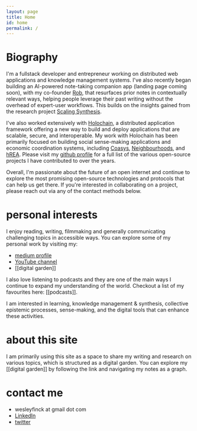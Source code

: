 ```yaml
---
layout: page
title: Home
id: home
permalink: /
---
```

# Biography
I'm a fullstack developer and entrepreneur working on distributed web applications and knowledge management systems. I've also recently began building an AI-powered note-taking companion app (landing page coming soon), with my co-founder [Rob](https://robhaisfield.com/about), that resurfaces prior notes in contextually relevant ways, helping people leverage their past writing without the overhead of expert-user workflows. This builds on the insights gained from the research project [Scaling Synthesis](https://scalingsynthesis.com/).

I've also worked extensively with [Holochain](https://www.holochain.org), a distributed application framework offering a new way to build and deploy applications that are scalable, secure, and interoperable. My work with Holochain has been primarily focused on building social sense-making applications and economic coordination systems, including [Coasys](https://coasys.org/), [Neighbourhoods](https://neighbourhoods.network/), and [hREA](https://hrea.io/). Please visit my [github profile](https://github.com/weswalla/) for a full list of the various open-source projects I have contributed to over the years.

Overall, I'm passionate about the future of an open internet and continue to explore the most promising open-source technologies and protocols that can help us get there. If you're interested in collaborating on a project, please reach out via any of the contact methods below.

# personal interests
I enjoy reading, writing, filmmaking and generally communicating challenging topics in accessible ways. You can explore some of my personal work by visiting my:
- [medium profile](https://wesleyfinck.medium.com/)
- [YouTube channel](https://www.youtube.com/channel/UCPMZ2h9TqvfWIAQyFGfPyEQ)
- [[digital garden]]

I also love listening to podcasts and they are one of the main ways I continue to expand my understanding of the world. Checkout a list of my favourites here: [[podcasts]].

I am interested in learning, knowledge management & synthesis, collective epistemic processes, sense-making, and the digital tools that can enhance these activities.

# about this site
I am primarily using this site as a space to share my writing and research on various topics, which is structured as a digital garden. You can explore my [[digital garden]] by following the link and navigating my notes as a graph.

# contact me
- wesleyfinck at gmail dot com
- [LinkedIn](https://www.linkedin.com/in/wesleyfinck/)
- [twitter](https://twitter.com/wesleyfinck)
